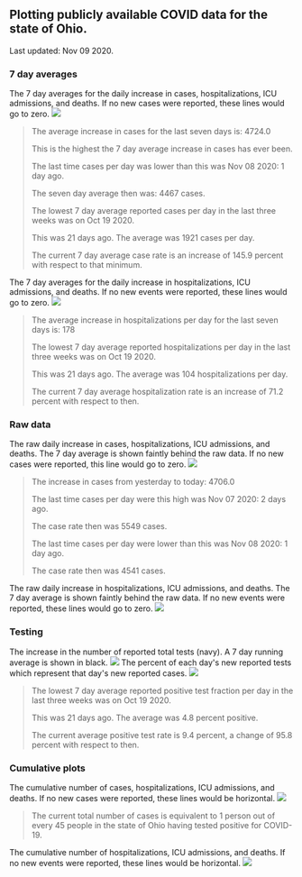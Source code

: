 ## Plotting publicly available COVID data for the state of Ohio. 

Last updated: Nov 09 2020. 

### 7 day averages
The 7 day averages for the daily increase in cases, hospitalizations, ICU admissions, and deaths. If no new cases were reported, these lines would go to zero.
![](7dayaverage_cases.png)

>The average increase in cases for the last seven days is: 4724.0
>
>This is the highest the 7 day average increase in cases has ever been.
>
>The last time cases per day was lower than this was Nov 08 2020: 1 day ago.
>
>The seven day average then was: 4467 cases.
>
>The lowest 7 day average reported cases per day in the last three weeks was on Oct 19 2020.
>
>This was 21 days ago. The average was 1921 cases per day.
>
>The current 7 day average case rate is an increase of 145.9 percent with respect to that minimum.

The 7 day averages for the daily increase in hospitalizations, ICU admissions, and deaths. If no new events were reported, these lines would go to zero.
![](7dayaverage_hospital.png)

>The average increase in hospitalizations per day for the last seven days is: 178
>
>The lowest 7 day average reported hospitalizations per day in the last three weeks was on Oct 19 2020.
>
>This was 21 days ago. The average was 104 hospitalizations per day.
>
>The current 7 day average hospitalization rate is an increase of 71.2 percent with respect to then.

### Raw data
The raw daily increase in cases, hospitalizations, ICU admissions, and deaths. The 7 day average is shown faintly behind the raw data. If no new cases were reported, this line would go to zero.
![](DailyCases.png)

>The increase in cases from yesterday to today: 4706.0 
>
>The last time cases per day were this high was Nov 07 2020: 2 days ago. 
>
>The case rate then was 5549 cases.
>
>The last time cases per day were lower than this was Nov 08 2020: 1 day ago. 
>
>The case rate then was 4541 cases.

The raw daily increase in hospitalizations, ICU admissions, and deaths. The 7 day average is shown faintly behind the raw data. If no new events were reported, these lines would go to zero.
![](DailyHospitalizations.png)

### Testing

The increase in the number of reported total tests (navy). A 7 day running average is shown in black.
![](DailyTests.png)
The percent of each day's new reported tests which represent that day's new reported cases.
![](percentpositive_tests.png)

>The lowest 7 day average reported positive test fraction per day in the last three weeks was on Oct 19 2020.
>
>This was 21 days ago. The average was 4.8 percent positive. 
>
>The current average positive test rate is 9.4 percent, a change of 95.8 percent with respect to then. 

### Cumulative plots
The cumulative number of cases, hospitalizations, ICU admissions, and deaths. If no new cases were reported, these lines would be horizontal.
![](Cases.png)

>The current total number of cases is equivalent to 1 person out of every 45 people in the state of Ohio having tested positive for COVID-19.

The cumulative number of hospitalizations, ICU admissions, and deaths. If no new events were reported, these lines would be horizontal.
![](Hospitalizations.png)
